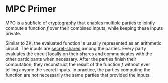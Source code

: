 # MPC Primer

MPC is a subfield of cryptography that enables multiple parties to jointly compute a function $f$ over their combined inputs, while keeping these inputs private.

Similar to ZK, the evaluated function is usually represented as an arithmetic circuit. The inputs are [secret-shared](https://en.wikipedia.org/wiki/Secret_sharing) among the parties. Every party evaluates the circuit locally on their shares and communicates with the other participants when necessary. After the parties finish their computation, they reconstruct the result of the function $f$ without ever telling anyone the secret inputs. In practice, the parties computing the function are not necessarily the same parties that provided the inputs.
